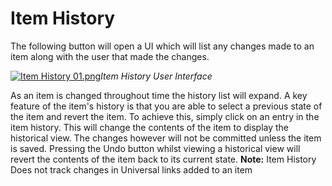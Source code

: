 # Item History

The following button will open a UI which will list any changes made to an item along with the user that made the changes.

[![Item History 01.png](https://docs.rapidplatform.com/uploads/images/gallery/2021-09/scaled-1680-/GKI812SoZmI16XAO-item-history-01.png)](https://docs.rapidplatform.com/uploads/images/gallery/2021-09/GKI812SoZmI16XAO-item-history-01.png)*Item History User Interface*

As an item is changed throughout time the history list will expand. A key feature of the item's history is that you are able to select a previous state of the item and revert the item. To achieve this, simply click on an entry in the item history. This will change the contents of the item to display the historical view. The changes however will not be committed unless the item is saved. Pressing the Undo button whilst viewing a historical view will revert the contents of the item back to its current state. **Note:** Item History Does not track changes in Universal links added to an item